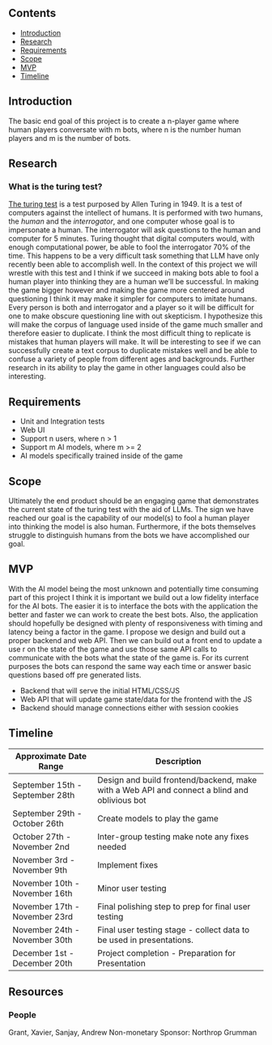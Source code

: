 ## Contents
- [Introduction](#introduction)
- [Research](#research)
- [Requirements](#requirements)
- [Scope](#scope)
- [MVP](#mvp)
- [Timeline](#timeline)
## Introduction
The basic end goal of this project is to create a n-player game where human players conversate with m bots, where n is the number human players and m is the number of bots. 
## Research
### What is the turing test?
[The turing test](https://plato.stanford.edu/entries/turing-test/) is a test purposed by Allen Turing in 1949. It is a test of computers against the intellect of humans. It is performed with two humans, the *human* and the *interrogator*, and one computer whose goal is to impersonate a human. The interrogator will ask questions to the human and computer for 5 minutes. Turing thought that digital computers would, with enough computational power, be able to fool the interrogator 70% of the time. This happens to be a very difficult task something that LLM have only recently been able to accomplish well. 
In the context of this project we will wrestle with this test and I think if we succeed in making bots able to fool a human player into thinking they are a human we’ll be successful. In making the game bigger however and making the game more centered around questioning I think it may make it simpler for computers to imitate humans. Every person is both and interrogator and a player so it will be difficult for one to make obscure questioning line with out skepticism. I hypothesize this will make the corpus of language used inside of the game much smaller and therefore easier to duplicate. I think the most difficult thing to replicate is mistakes that human players will make. It will be interesting to see if we can successfully create a text corpus to duplicate mistakes well and be able to confuse a variety of people from different ages and backgrounds. Further research in its ability to play the game in other languages could also be interesting.
## Requirements
- Unit and Integration tests
- Web UI
- Support n users, where n > 1
- Support m AI models, where m >= 2
- AI models specifically trained inside of the game
## Scope
Ultimately the end product should be an engaging game that demonstrates the current state of the turing test with the aid of LLMs. The sign we have reached our goal is the capability of our model(s) to fool a human player into thinking the model is also human. Furthermore, if the bots themselves struggle to distinguish humans from the bots we have accomplished our goal.
## MVP 
With the AI model being the most unknown and potentially time consuming part of this project I think it is important we build out a low fidelity interface for the AI bots. The easier it is to interface the bots with the application the better and faster we can work to create the best bots. Also, the application should hopefully be designed with plenty of responsiveness with timing and latency being a factor in the game. I propose we design and build out a proper backend and web API. Then we can build out a front end to update a use r on the state of the game and use those same API calls to communicate with the bots what the state of the game is. For its current purposes the bots can respond the same way each time or answer basic questions based off pre generated lists.

- Backend that will serve the initial HTML/CSS/JS
- Web API that will update game state/data for the frontend with the JS
- Backend should manage connections either with session cookies
## Timeline

| Approximate Date Range          | Description                                                                                  |
| ------------------------------- | -------------------------------------------------------------------------------------------- |
| September 15th - September 28th | Design and build frontend/backend, make with a Web API and connect a blind and oblivious bot |
| September 29th - October 26th   | Create models to play the game                                                               |
| October 27th - November 2nd     | Inter-group testing make note any fixes needed                                               |
| November 3rd - November 9th     | Implement fixes                                                                              |
| November 10th - November 16th   | Minor user testing                                                                           |
| November 17th - November 23rd   | Final polishing step to prep for final user testing                                          |
| November 24th - November 30th   | Final user testing stage - collect data to be used in presentations.                         |
| December 1st - December 20th    | Project completion - Preparation for Presentation                                            |
## Resources
### People
Grant, Xavier, Sanjay, Andrew
Non-monetary Sponsor: Northrop Grumman 
